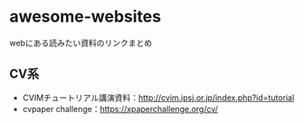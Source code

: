 # awesome-websites
webにある読みたい資料のリンクまとめ

## CV系
- CVIMチュートリアル講演資料：http://cvim.ipsj.or.jp/index.php?id=tutorial
- cvpaper challenge：https://xpaperchallenge.org/cv/
